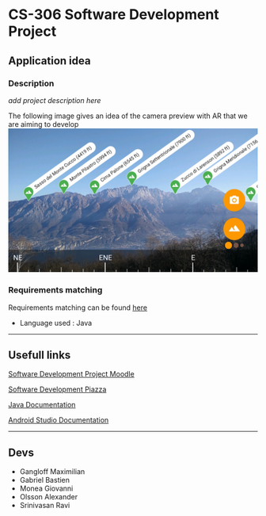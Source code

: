 # CS-306 Software Development Project 

## Application idea 

### Description
_add project description here_

The following image gives an idea of the camera preview with AR that we are aiming to develop 
![image](doc/peaklens_inspiration.png)

### Requirements matching
Requirements matching can be found [here](https://docs.google.com/document/d/1GIaJl7t7NFq37tfpWnVez5sFSn7-VLYQSlFwRYH5aeo/edit)
- Language used : Java

___
## Usefull links
[Software Development Project Moodle](https://moodle.epfl.ch/course/view.php?id=16172)

[Software Development Piazza](https://piazza.com/class/klgt5iozma44iy#)

[Java Documentation](https://docs.oracle.com/en/java/)

[Android Studio Documentation](https://developer.android.com/docs)


___
## Devs
- Gangloff Maximilian 
- Gabriel Bastien 
- Monea Giovanni
- Olsson Alexander
- Srinivasan Ravi

